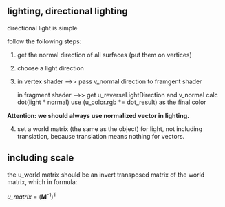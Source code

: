 ## lighting, directional lighting

directional light is simple

follow the following steps:

1. get the normal direction of all surfaces (put them on vertices)

2. choose a light direction

3. in vertex shader -->> pass v_normal direction to framgent shader

   in fragment shader -->> get u_reverseLightDirection and v_normal
                           calc dot(light * normal)
                           use (u_color.rgb *= dot_result) as the final color

**Attention: we should always use normalized vector in lighting.**

4. set a world matrix (the same as the object) for light, not including translation, because translation means nothing for vectors.

## including scale

the u_world matrix should be an invert transposed matrix of the world matrix, which in formula:

<em>u_matrix</em> = (<strong>M</strong><sup>-1</sup>)<sup>T</sup>



